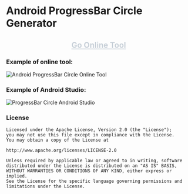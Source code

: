 Android ProgressBar Circle Generator
===========

<h2 align="center"><a href="https://hknsoft.github.io/android-progress-bar-circle-generator/" style="color: #C9D1D9">Go Online Tool</a></h2>

### Example of online tool:
![](https://hankagan.com/img/progress-bar-circle-online-tool.png "Android ProgressBar Circle Online Tool")

### Example of Android Studio:
![](https://hankagan.com/img/progress-bar-circle-android-studio.png "ProgressBar Circle Android Studio")

### License
    Licensed under the Apache License, Version 2.0 (the "License");
    you may not use this file except in compliance with the License.
    You may obtain a copy of the License at
    
    http://www.apache.org/licenses/LICENSE-2.0
    
    Unless required by applicable law or agreed to in writing, software
    distributed under the License is distributed on an "AS IS" BASIS,
    WITHOUT WARRANTIES OR CONDITIONS OF ANY KIND, either express or implied.
    See the License for the specific language governing permissions and
    limitations under the License.
